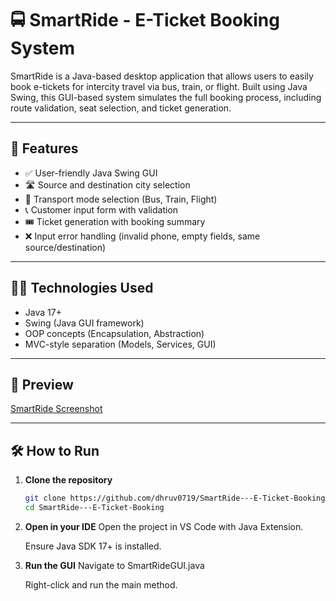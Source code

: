# 🚍 SmartRide - E-Ticket Booking System

SmartRide is a Java-based desktop application that allows users to easily book e-tickets for intercity travel via bus, train, or flight. Built using Java Swing, this GUI-based system simulates the full booking process, including route validation, seat selection, and ticket generation.

---

## 🎯 Features

- ✅ User-friendly Java Swing GUI
- 🛣️ Source and destination city selection
- 🚆 Transport mode selection (Bus, Train, Flight)
- 📞 Customer input form with validation
- 🎟️ Ticket generation with booking summary
- ❌ Input error handling (invalid phone, empty fields, same source/destination)

---

## 🧑‍💻 Technologies Used

- Java 17+
- Swing (Java GUI framework)
- OOP concepts (Encapsulation, Abstraction)
- MVC-style separation (Models, Services, GUI)

---

## 📸 Preview

[SmartRide Screenshot](https://github.com/dhruv0719/SmartRide---E-Ticket-Booking/blob/main/Output.png) 

---

## 🛠️ How to Run

1. **Clone the repository**
   ```bash
   git clone https://github.com/dhruv0719/SmartRide---E-Ticket-Booking
   cd SmartRide---E-Ticket-Booking

2. **Open in your IDE**
   Open the project in VS Code with Java Extension.

   Ensure Java SDK 17+ is installed.

4. **Run the GUI**
   Navigate to SmartRideGUI.java
   
   Right-click and run the main method.
